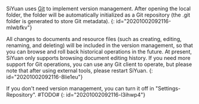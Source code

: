 SiYuan uses [Git](https://git-scm.com/) to implement version management. After opening the local folder, the folder will be automatically initialized as a Git repository (the .git folder is generated to store Git metadata).
{: id="20201002092116-mlwbfkv"}

All changes to documents and resource files (such as creating, editing, renaming, and deleting) will be included in the version management, so that you can browse and roll back historical operations in the future. At present, SiYuan only supports browsing document editing history. If you need more support for Git operations, you can use any Git client to operate, but please note that after using external tools, please restart SiYuan.
{: id="20201002092116-8lie1eu"}

If you don't need version management, you can turn it off in "Settings-Repository". #TODO#
{: id="20201002092116-l3ihwp4"}

